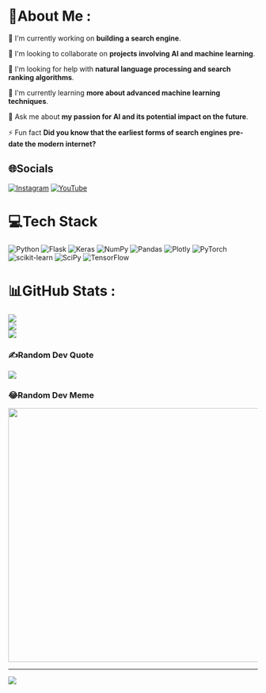 # 💫About Me :
🔭 I'm currently working on **building a search engine**. 

👯 I'm looking to collaborate on **projects involving AI and machine learning**. 

🤝 I'm looking for help with **natural language processing and search ranking algorithms**. 

🌱 I'm currently learning **more about advanced machine learning techniques**.  

💬 Ask me about **my passion for AI and its potential impact on the future**. 

⚡ Fun fact **Did you know that the earliest forms of search engines pre-date the modern internet?** 

## 🌐Socials
[![Instagram](https://img.shields.io/badge/Instagram-%23E4405F.svg?logo=Instagram&logoColor=white)](https://instagram.com/threatthriver) [![YouTube](https://img.shields.io/badge/YouTube-%23FF0000.svg?logo=YouTube&logoColor=white)](https://youtube.com/c/https://www.youtube.com/channel/UCbg8REW5yvtrknPqs1Q7SvQ) 

# 💻Tech Stack
![Python](https://img.shields.io/badge/python-3670A0?style=for-the-badge&logo=python&logoColor=ffdd54) ![Flask](https://img.shields.io/badge/flask-%23000.svg?style=for-the-badge&logo=flask&logoColor=white) ![Keras](https://img.shields.io/badge/Keras-%23D00000.svg?style=for-the-badge&logo=Keras&logoColor=white) ![NumPy](https://img.shields.io/badge/numpy-%23013243.svg?style=for-the-badge&logo=numpy&logoColor=white) ![Pandas](https://img.shields.io/badge/pandas-%23150458.svg?style=for-the-badge&logo=pandas&logoColor=white) ![Plotly](https://img.shields.io/badge/Plotly-%233F4F75.svg?style=for-the-badge&logo=plotly&logoColor=white) ![PyTorch](https://img.shields.io/badge/PyTorch-%23EE4C2C.svg?style=for-the-badge&logo=PyTorch&logoColor=white) ![scikit-learn](https://img.shields.io/badge/scikit--learn-%23F7931E.svg?style=for-the-badge&logo=scikit-learn&logoColor=white) ![SciPy](https://img.shields.io/badge/SciPy-%230C55A5.svg?style=for-the-badge&logo=scipy&logoColor=%white) ![TensorFlow](https://img.shields.io/badge/TensorFlow-%23FF6F00.svg?style=for-the-badge&logo=TensorFlow&logoColor=white)
# 📊GitHub Stats :
![](https://github-readme-stats.vercel.app/api?username=threatthriver&theme=midnight-purple&hide_border=true&include_all_commits=true&count_private=true)<br/>
![](https://github-readme-streak-stats.herokuapp.com/?user=threatthriver&theme=midnight-purple&hide_border=true)<br/>
![](https://github-readme-stats.vercel.app/api/top-langs/?username=threatthriver&theme=midnight-purple&hide_border=true&include_all_commits=true&count_private=true&layout=compact)

### ✍️Random Dev Quote
![](https://quotes-github-readme.vercel.app/api?type=horizontal&theme=radical)

### 😂Random Dev Meme
<img src="https://random-memer.herokuapp.com/" width="512px"/>

---
[![](https://visitcount.itsvg.in/api?id=threatthriver&icon=0&color=0)](https://visitcount.itsvg.in)
